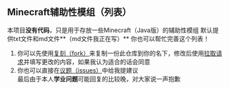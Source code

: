## Minecraft辅助性模组（列表）
本项目**没有代码**，只是用于存放一些Minecraft（Java版）的辅助性模组
默认提供txt文件和md文件**（md文件我正在写）**
你也可以帮忙完善这个列表！
1. 你可以先使用[复刻（fork）](https://github.com/yangyang3917/auxiliary-mods-list/fork)来复制一份此仓库到你的名下，修改后使用[拉取请求](https://github.com/yangyang3917/auxiliary-mods-list/pulls)并填写更改的内容，如果我认为适合的话会同意
2. 你也可以直接在[议题（issues）](https://github.com/yangyang3917/auxiliary-mods-list/issues)中给我提建议  
最后由于本人**学业问题**可能回复的比较晚，对大家说一声抱歉
